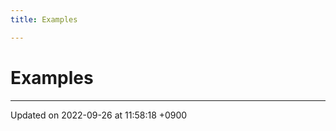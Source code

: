 ```yaml
---
title: Examples

---
```


# Examples







-------------------------------

Updated on 2022-09-26 at 11:58:18 +0900
